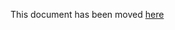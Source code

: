 This document has been moved [here](https://cartography-cncf.github.io/cartography/dev/developer-guide.html)
